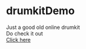 # drumkitDemo
 Just a good old online drumkit<br>
 Do check it out<br>
<a href="https://aratrik-02.github.io/drumkitDemo/">Click here</a>
